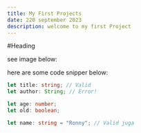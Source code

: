 ```yaml
---
title: My First Projects
date: 220 september 2023
description: welcome to my first Project
---
```


#Heading

see image below:

here are some code snipper below:
```ts
let title: string; // Valid
let author: String; // Error!

let age: number;
let old: boolean;

let name: string = "Ronny"; // Valid juga
```